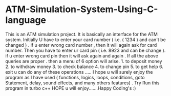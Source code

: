 # ATM-Simulation-System-Using-C-language

This is an ATM simulation project. It is basically an interface for the ATM system.
Initially U have to enter your card number ( i.e. ( 1234 ) and can't be changed ) . if u enter wrong card number , then it will again ask for card number.
Then you have to enter ur card pin ( i.e. 8923 and can be change ). if u enter wrong card pin then it will ask again and again .
If all the above queries are proper . then a menu of 6 option will arise. 1. to deposit money 2. to withdraw money 3. to check balance 4. to change pin 5. to get help 6. exit u can do any of these operations ….. I hope u will surely enjoy the program as I have used ( functions, logics, loops, conditions, goto Statement, delay, sound effects, and many others features) . Try Run this program in turbo c++ HOPE u will enjoy...….Happy Coding's :)
